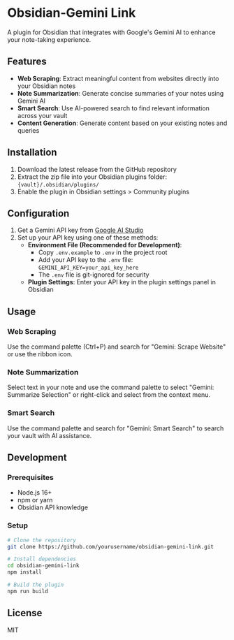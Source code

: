 # Obsidian-Gemini Link

A plugin for Obsidian that integrates with Google's Gemini AI to enhance your note-taking experience.

## Features

- **Web Scraping**: Extract meaningful content from websites directly into your Obsidian notes
- **Note Summarization**: Generate concise summaries of your notes using Gemini AI
- **Smart Search**: Use AI-powered search to find relevant information across your vault
- **Content Generation**: Generate content based on your existing notes and queries

## Installation

1. Download the latest release from the GitHub repository
2. Extract the zip file into your Obsidian plugins folder: `{vault}/.obsidian/plugins/`
3. Enable the plugin in Obsidian settings > Community plugins

## Configuration

1. Get a Gemini API key from [Google AI Studio](https://aistudio.google.com/)
2. Set up your API key using one of these methods:
   - **Environment File (Recommended for Development)**: 
     - Copy `.env.example` to `.env` in the project root
     - Add your API key to the `.env` file: `GEMINI_API_KEY=your_api_key_here`
     - The `.env` file is git-ignored for security
   - **Plugin Settings**: Enter your API key in the plugin settings panel in Obsidian

## Usage

### Web Scraping
Use the command palette (Ctrl+P) and search for "Gemini: Scrape Website" or use the ribbon icon.

### Note Summarization
Select text in your note and use the command palette to select "Gemini: Summarize Selection" or right-click and select from the context menu.

### Smart Search
Use the command palette and search for "Gemini: Smart Search" to search your vault with AI assistance.

## Development

### Prerequisites
- Node.js 16+
- npm or yarn
- Obsidian API knowledge

### Setup
```bash
# Clone the repository
git clone https://github.com/yourusername/obsidian-gemini-link.git

# Install dependencies
cd obsidian-gemini-link
npm install

# Build the plugin
npm run build
```

## License

MIT
